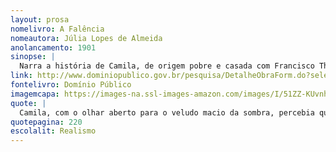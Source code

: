 ```yaml
---
layout: prosa
nomelivro: A Falência
nomeautora: Júlia Lopes de Almeida
anolancamento: 1901
sinopse: |
  Narra a história de Camila, de origem pobre e casada com Francisco Theodoro pelo conforto e vantagens financeiras que ele a traz. Contudo, vê-se em paixão nos braços do doutor Gervásio. Francisco de nada desconfia, mas terá sua realidade em choque quando se vê em falência.
link: http://www.dominiopublico.gov.br/pesquisa/DetalheObraForm.do?select_action=&co_obra=7552
fontelivro: Domínio Público
imagemcapa: https://images-na.ssl-images-amazon.com/images/I/51ZZ-KUvnhL._SX346_BO1,204,203,200_.jpg
quote: |
  Camila, com o olhar aberto para o veludo macio da sombra, percebia que estava tudo perdido, irremissivelmente. No outro dia escreveria uma carta a Gervásio, com a sua última palavra.
quotepagina: 220
escolalit: Realismo
---
```

